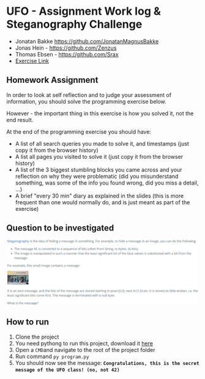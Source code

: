 # UFO - Assignment Work log & Steganography Challenge
- Jonatan Bakke https://github.com/JonatanMagnusBakke
- Jonas Hein - https://github.com/Zenzus
- Thomas Ebsen - https://github.com/Srax 
- [Exercise Link](https://datsoftlyngby.github.io/soft2021spring/UFO/week-05/#1-introduction-to-exploration-and-presentation)


## Homework Assignment
In order to look at self reflection and to judge your assessment of information, you should solve the programming exercise below.

However - the important thing in this exercise is how you solved it, not the end result.

At the end of the programming exercise you should have:

* A list of all search queries you made to solve it, and timestamps (just copy it from the browser history)
* A list all pages you visited to solve it (just copy it from the browser history)
* A list of the 3 biggest stumbling blocks you came across and your reflection on why they were problematic (did you misunderstand something, was some of the info you found wrong, did you miss a detail, …)
* A brief "every 30 min" diary as explained in the slides (this is more frequent than one would normally do, and is just meant as part of the exercise)


## Question to be investigated
<img src="./misc/exercise.png">

## How to run
1. Clone the project
2. You need pythong to run this project, download it [here](https://www.python.org/downloads/)  
3. Open a `CMD`and navigate to the root of the project folder
4. Run command `py program.py`
5. You should now see the message: **`Congratulations, this is the secret message of the UFO class! (no, not 42)`**

